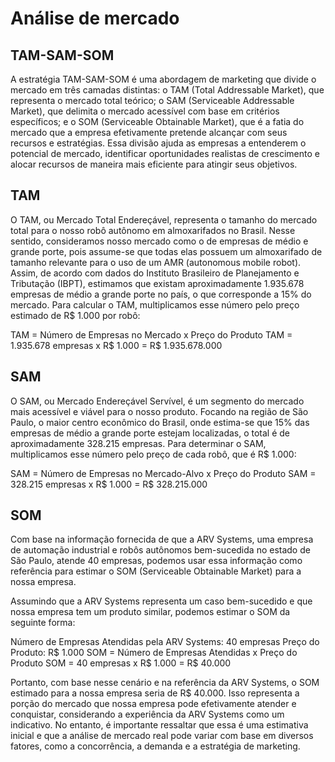 # Análise de mercado

## TAM-SAM-SOM

A estratégia TAM-SAM-SOM é uma abordagem de marketing que divide o mercado em três camadas distintas: o TAM (Total Addressable Market), que representa o mercado total teórico; o SAM (Serviceable Addressable Market), que delimita o mercado acessível com base em critérios específicos; e o SOM (Serviceable Obtainable Market), que é a fatia do mercado que a empresa efetivamente pretende alcançar com seus recursos e estratégias. Essa divisão ajuda as empresas a entenderem o potencial de mercado, identificar oportunidades realistas de crescimento e alocar recursos de maneira mais eficiente para atingir seus objetivos.

## TAM

O TAM, ou Mercado Total Endereçável, representa o tamanho do mercado total para o nosso robô autônomo em almoxarifados no Brasil. Nesse sentido, consideramos nosso mercado como o de empresas de médio e grande porte, pois assume-se que todas elas possuem um almoxarifado de tamanho relevante para o uso de um AMR (autonomous mobile robot). Assim, de acordo com dados do Instituto Brasileiro de Planejamento e Tributação (IBPT), estimamos que existam aproximadamente 1.935.678 empresas de médio a grande porte no país, o que corresponde a 15% do mercado. Para calcular o TAM, multiplicamos esse número pelo preço estimado de R$ 1.000 por robô:

TAM = Número de Empresas no Mercado x Preço do Produto
TAM = 1.935.678 empresas x R$ 1.000 = R$ 1.935.678.000 

## SAM

O SAM, ou Mercado Endereçável Servível, é um segmento do mercado mais acessível e viável para o nosso produto. Focando na região de São Paulo, o maior centro econômico do Brasil, onde estima-se que 15% das empresas de médio a grande porte estejam localizadas, o total é de aproximadamente 328.215 empresas. Para determinar o SAM, multiplicamos esse número pelo preço de cada robô, que é R$ 1.000:

SAM = Número de Empresas no Mercado-Alvo x Preço do Produto
SAM = 328.215 empresas x R$ 1.000 = R$ 328.215.000

## SOM

Com base na informação fornecida de que a ARV Systems, uma empresa de automação industrial e robôs autônomos bem-sucedida no estado de São Paulo, atende 40 empresas, podemos usar essa informação como referência para estimar o SOM (Serviceable Obtainable Market) para a nossa empresa.

Assumindo que a ARV Systems representa um caso bem-sucedido e que nossa empresa tem um produto similar, podemos estimar o SOM da seguinte forma:

Número de Empresas Atendidas pela ARV Systems: 40 empresas
Preço do Produto: R$ 1.000
SOM = Número de Empresas Atendidas x Preço do Produto
SOM = 40 empresas x R$ 1.000 = R$ 40.000

Portanto, com base nesse cenário e na referência da ARV Systems, o SOM estimado para a nossa empresa seria de R$ 40.000. Isso representa a porção do mercado que nossa empresa pode efetivamente atender e conquistar, considerando a experiência da ARV Systems como um indicativo. No entanto, é importante ressaltar que essa é uma estimativa inicial e que a análise de mercado real pode variar com base em diversos fatores, como a concorrência, a demanda e a estratégia de marketing.